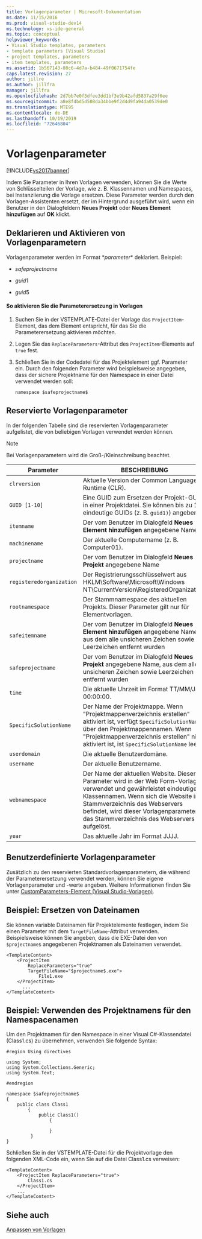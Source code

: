 ```yaml
---
title: Vorlagenparameter | Microsoft-Dokumentation
ms.date: 11/15/2016
ms.prod: visual-studio-dev14
ms.technology: vs-ide-general
ms.topic: conceptual
helpviewer_keywords:
- Visual Studio templates, parameters
- template parameters [Visual Studio]
- project templates, parameters
- item templates, parameters
ms.assetid: 1b567143-08c6-4d7a-b484-49f0671754fe
caps.latest.revision: 27
author: jillre
ms.author: jillfra
manager: jillfra
ms.openlocfilehash: 2d7bb7e0f3dfee3dd1bf3e9b42afd5837a29f6ee
ms.sourcegitcommit: a8e8f4bd5d508da34bbe9f2d4d9fa94da0539de0
ms.translationtype: MTE95
ms.contentlocale: de-DE
ms.lasthandoff: 10/19/2019
ms.locfileid: "72646804"
---
```

# <a name="template-parameters"></a>Vorlagenparameter
[!INCLUDE[vs2017banner](../includes/vs2017banner.md)]

Indem Sie Parameter in Ihren Vorlagen verwenden, können Sie die Werte von Schlüsselteilen der Vorlage, wie z. B. Klassennamen und Namespaces, bei Instanziierung die Vorlage ersetzen. Diese Parameter werden durch den Vorlagen-Assistenten ersetzt, der im Hintergrund ausgeführt wird, wenn ein Benutzer in den Dialogfeldern **Neues Projekt** oder **Neues Element hinzufügen** auf **OK** klickt.

## <a name="declaring-and-enabling-template-parameters"></a>Deklarieren und Aktivieren von Vorlagenparametern
 Vorlagenparameter werden im Format $*parameter*$ deklariert. Beispiel:

- $safeprojectname$

- $guid1$

- $guid5$

#### <a name="to-enable-parameter-substitution-in-templates"></a>So aktivieren Sie die Parameterersetzung in Vorlagen

1. Suchen Sie in der VSTEMPLATE-Datei der Vorlage das `ProjectItem`-Element, das dem Element entspricht, für das Sie die Parameterersetzung aktivieren möchten.

2. Legen Sie das `ReplaceParameters`-Attribut des `ProjectItem`-Elements auf `true` fest.

3. Schließen Sie in der Codedatei für das Projektelement ggf. Parameter ein. Durch den folgenden Parameter wird beispielsweise angegeben, dass der sichere Projektname für den Namespace in einer Datei verwendet werden soll:

    ```
    namespace $safeprojectname$
    ```

## <a name="reserved-template-parameters"></a>Reservierte Vorlagenparameter
 In der folgenden Tabelle sind die reservierten Vorlagenparameter aufgelistet, die von beliebigen Vorlagen verwendet werden können.

> [!NOTE]
> Bei Vorlagenparametern wird die Groß-/Kleinschreibung beachtet.

|Parameter|BESCHREIBUNG|
|---------------|-----------------|
|`clrversion`|Aktuelle Version der Common Language Runtime (CLR).|
|`GUID [1-10]`|Eine GUID zum Ersetzen der Projekt-GUID in einer Projektdatei. Sie können bis zu 10 eindeutige GUIDs (z. B. `guid1)`) angeben.|
|`itemname`|Der vom Benutzer im Dialogfeld **Neues Element hinzufügen** angegebene Name|
|`machinename`|Der aktuelle Computername (z. B. Computer01).|
|`projectname`|Der vom Benutzer im Dialogfeld **Neues Projekt** angegebene Name|
|`registeredorganization`|Der Registrierungsschlüsselwert aus HKLM\Software\Microsoft\Windows NT\CurrentVersion\RegisteredOrganization.|
|`rootnamespace`|Der Stammnamespace des aktuellen Projekts. Dieser Parameter gilt nur für Elementvorlagen.|
|`safeitemname`|Der vom Benutzer im Dialogfeld **Neues Element hinzufügen** angegebene Name, aus dem alle unsicheren Zeichen sowie Leerzeichen entfernt wurden|
|`safeprojectname`|Der vom Benutzer im Dialogfeld **Neues Projekt** angegebene Name, aus dem alle unsicheren Zeichen sowie Leerzeichen entfernt wurden|
|`time`|Die aktuelle Uhrzeit im Format TT/MM/JJJJ 00:00:00.|
|`SpecificSolutionName`|Der Name der Projektmappe. Wenn "Projektmappenverzeichnis erstellen" aktiviert ist, verfügt `SpecificSolutionName` über den Projektmappennamen. Wenn "Projektmappenverzeichnis erstellen" nicht aktiviert ist, ist `SpecificSolutionName` leer.|
|`userdomain`|Die aktuelle Benutzerdomäne.|
|`username`|Der aktuelle Benutzername.|
|`webnamespace`|Der Name der aktuellen Website. Dieser Parameter wird in der Web Form-Vorlage verwendet und gewährleistet eindeutige Klassennamen. Wenn sich die Website im Stammverzeichnis des Webservers befindet, wird dieser Vorlagenparameter in das Stammverzeichnis des Webservers aufgelöst.|
|`year`|Das aktuelle Jahr im Format JJJJ.|

## <a name="custom-template-parameters"></a>Benutzerdefinierte Vorlagenparameter
 Zusätzlich zu den reservierten Standardvorlagenparametern, die während der Parameterersetzung verwendet werden, können Sie eigene Vorlagenparameter und -werte angeben. Weitere Informationen finden Sie unter [CustomParameters-Element (Visual Studio-Vorlagen)](../extensibility/customparameters-element-visual-studio-templates.md).

## <a name="example-replacing-files-names"></a>Beispiel: Ersetzen von Dateinamen
 Sie können variable Dateinamen für Projektelemente festlegen, indem Sie einen Parameter mit dem `TargetFileName`-Attribut verwenden. Beispielsweise können Sie angeben, dass die EXE-Datei den von `$projectname$` angegebenen Projektnamen als Dateinamen verwendet.

```
<TemplateContent>
    <ProjectItem
        ReplaceParameters="true"
        TargetFileName="$projectname$.exe">
            File1.exe
    </ProjectItem>
      ...
</TemplateContent>
```

## <a name="example-using-the-project-name-for-the-namespace-name"></a>Beispiel: Verwenden des Projektnamens für den Namespacenamen
 Um den Projektnamen für den Namespace in einer Visual C#-Klassendatei (Class1.cs) zu übernehmen, verwenden Sie folgende Syntax:

```
#region Using directives

using System;
using System.Collections.Generic;
using System.Text;

#endregion

namespace $safeprojectname$
{
    public class Class1
        {
            public Class1()
                {

                }
         }
}
```

 Schließen Sie in der VSTEMPLATE-Datei für die Projektvorlage den folgenden XML-Code ein, wenn Sie auf die Datei Class1.cs verweisen:

```
<TemplateContent>
    <ProjectItem ReplaceParameters="true">
        Class1.cs
    </ProjectItem>
    ...
</TemplateContent>
```

## <a name="see-also"></a>Siehe auch
 [Anpassen von Vorlagen](../ide/customizing-project-and-item-templates.md)
